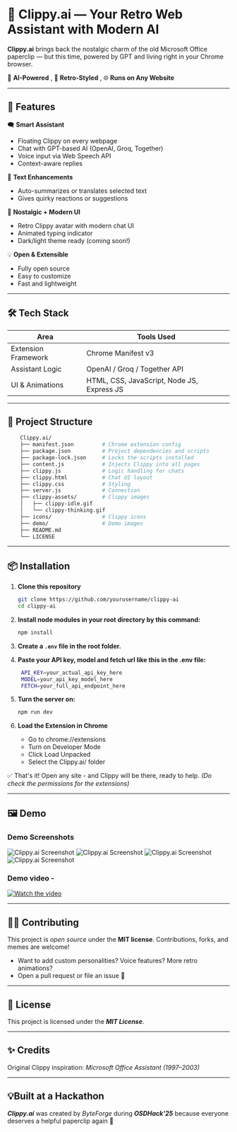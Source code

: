 # 🧷 Clippy.ai — Your Retro Web Assistant with Modern AI

**Clippy.ai** brings back the nostalgic charm of the old Microsoft Office paperclip — but this time, powered by GPT and living right in your Chrome browser.

🧠 **AI-Powered** , 🎨 **Retro-Styled** , 🌐 **Runs on Any Website**

---

## 🚀 **Features**

🗨️ **Smart Assistant**
- Floating Clippy on every webpage
- Chat with GPT-based AI (OpenAI, Groq, Together)
- Voice input via Web Speech API
- Context-aware replies

🧠 **Text Enhancements**
- Auto-summarizes or translates selected text
- Gives quirky reactions or suggestions

🎨 **Nostalgic + Modern UI**
- Retro Clippy avatar with modern chat UI
- Animated typing indicator
- Dark/light theme ready (coming soon!)

💡 **Open & Extensible**
- Fully open source
- Easy to customize
- Fast and lightweight

---

## 🛠️ **Tech Stack**

| Area                  | Tools Used                   |
|-----------------------|------------------------------|
| Extension Framework   | Chrome Manifest v3           |
| Assistant Logic       | OpenAI / Groq / Together API |
| UI & Animations       | HTML, CSS, JavaScript, Node JS, Express JS        |

---

## 📁 **Project Structure**
``` bash
    Clippy.ai/
    ├── manifest.json         # Chrome extension config
    ├── package.json          # Project dependencies and scripts
    ├── package-lock.json     # Locks the scripts installed
    ├── content.js            # Injects Clippy into all pages
    ├── clippy.js             # Logic handling for chats
    ├── clippy.html           # Chat UI layout
    ├── clippy.css            # Styling
    ├── server.js             # Connection
    ├── clippy-assets/        # Clippy images
    │   ├── clippy-idle.gif
    │   └── clippy-thinking.gif
    ├── icons/                # Clippy icons
    ├── demo/                 # Demo images
    ├── README.md
    └── LICENSE
```

---

## 📦 **Installation**

1. **Clone this repository**
   ```bash
   git clone https://github.com/yourusername/clippy-ai
   cd clippy-ai
   ```

2. **Install node modules in your root directory by this command:**
    ```bash
    npm install
    ```

3. **Create a `.env` file in the root folder.**

4. **Paste your API key, model and fetch url like this in the .env file:**
   ```bash
    API_KEY=your_actual_api_key_here
    MODEL=your_api_key_model_here
    FETCH=your_full_api_endpoint_here
    ```

5. **Turn the server on:**
    ```bash
    npm run dev
    ```

6. **Load the Extension in Chrome**
   - Go to chrome://extensions
   - Turn on Developer Mode
   - Click Load Unpacked
   - Select the Clippy.ai/ folder

✅ That's it! Open any site - and Clippy will be there, ready to help.
_(Do check the permissions for the extensions)_

---

## 🖼️ **Demo**

### **Demo Screenshots**
![Clippy.ai Screenshot](demo/ss1.png)
![Clippy.ai Screenshot](demo/ss2.png)
![Clippy.ai Screenshot](demo/ss3.png)
![Clippy.ai Screenshot](demo/ss4.png)

### **Demo video -**
[![Watch the video](demo/Thumbnail.jpg)](https://www.youtube.com/watch?v=Cx55-KWhemE)

---

## 🧑‍💻 **Contributing**

This project is _open source_ under the **MIT license**. Contributions, forks, and memes are welcome!

- Want to add custom personalities? Voice features? More retro animations?
- Open a pull request or file an issue 🙌

---

## 🧾 **License**

This project is licensed under the _**MIT License**_.

---

## ✨ **Credits**

Original Clippy inspiration: _Microsoft Office Assistant (1997–2003)_

---

## 💡**Built at a Hackathon**

_**Clippy.ai**_ was created by _ByteForge_ during _**OSDHack'25**_ because everyone deserves a helpful paperclip again 🧷
